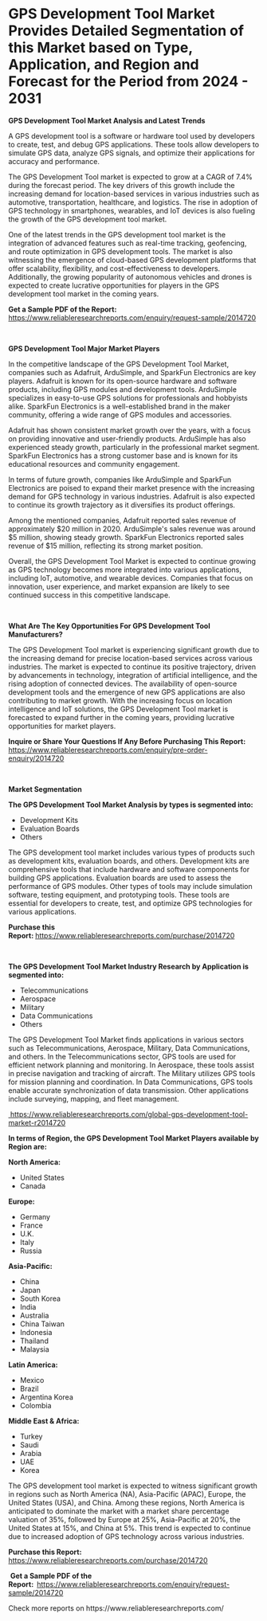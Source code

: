 <p><h1>GPS Development Tool Market Provides Detailed Segmentation of this Market based on Type, Application, and Region and Forecast for the Period from 2024 - 2031</h1></p><p><strong>GPS Development Tool Market Analysis and Latest Trends</strong></p>
<p><p>A GPS development tool is a software or hardware tool used by developers to create, test, and debug GPS applications. These tools allow developers to simulate GPS data, analyze GPS signals, and optimize their applications for accuracy and performance.</p><p>The GPS Development Tool market is expected to grow at a CAGR of 7.4% during the forecast period. The key drivers of this growth include the increasing demand for location-based services in various industries such as automotive, transportation, healthcare, and logistics. The rise in adoption of GPS technology in smartphones, wearables, and IoT devices is also fueling the growth of the GPS development tool market.</p><p>One of the latest trends in the GPS development tool market is the integration of advanced features such as real-time tracking, geofencing, and route optimization in GPS development tools. The market is also witnessing the emergence of cloud-based GPS development platforms that offer scalability, flexibility, and cost-effectiveness to developers. Additionally, the growing popularity of autonomous vehicles and drones is expected to create lucrative opportunities for players in the GPS development tool market in the coming years.</p></p>
<p><strong>Get a Sample PDF of the Report:&nbsp;</strong> <a href="https://www.reliableresearchreports.com/enquiry/request-sample/2014720">https://www.reliableresearchreports.com/enquiry/request-sample/2014720</a></p>
<p>&nbsp;</p>
<p><strong>GPS Development Tool Major Market Players</strong></p>
<p><p>In the competitive landscape of the GPS Development Tool Market, companies such as Adafruit, ArduSimple, and SparkFun Electronics are key players. Adafruit is known for its open-source hardware and software products, including GPS modules and development tools. ArduSimple specializes in easy-to-use GPS solutions for professionals and hobbyists alike. SparkFun Electronics is a well-established brand in the maker community, offering a wide range of GPS modules and accessories.</p><p>Adafruit has shown consistent market growth over the years, with a focus on providing innovative and user-friendly products. ArduSimple has also experienced steady growth, particularly in the professional market segment. SparkFun Electronics has a strong customer base and is known for its educational resources and community engagement.</p><p>In terms of future growth, companies like ArduSimple and SparkFun Electronics are poised to expand their market presence with the increasing demand for GPS technology in various industries. Adafruit is also expected to continue its growth trajectory as it diversifies its product offerings.</p><p>Among the mentioned companies, Adafruit reported sales revenue of approximately $20 million in 2020. ArduSimple's sales revenue was around $5 million, showing steady growth. SparkFun Electronics reported sales revenue of $15 million, reflecting its strong market position.</p><p>Overall, the GPS Development Tool Market is expected to continue growing as GPS technology becomes more integrated into various applications, including IoT, automotive, and wearable devices. Companies that focus on innovation, user experience, and market expansion are likely to see continued success in this competitive landscape.</p></p>
<p>&nbsp;</p>
<p><strong>What Are The Key Opportunities For GPS Development Tool Manufacturers?</strong></p>
<p><p>The GPS Development Tool market is experiencing significant growth due to the increasing demand for precise location-based services across various industries. The market is expected to continue its positive trajectory, driven by advancements in technology, integration of artificial intelligence, and the rising adoption of connected devices. The availability of open-source development tools and the emergence of new GPS applications are also contributing to market growth. With the increasing focus on location intelligence and IoT solutions, the GPS Development Tool market is forecasted to expand further in the coming years, providing lucrative opportunities for market players.</p></p>
<p><strong>Inquire or Share Your Questions If Any Before Purchasing This Report:</strong> <a href="https://www.reliableresearchreports.com/enquiry/pre-order-enquiry/2014720">https://www.reliableresearchreports.com/enquiry/pre-order-enquiry/2014720</a></p>
<p>&nbsp;</p>
<p><strong>Market Segmentation</strong></p>
<p><strong>The GPS Development Tool Market Analysis by types is segmented into:</strong></p>
<p><ul><li>Development Kits</li><li>Evaluation Boards</li><li>Others</li></ul></p>
<p><p>The GPS development tool market includes various types of products such as development kits, evaluation boards, and others. Development kits are comprehensive tools that include hardware and software components for building GPS applications. Evaluation boards are used to assess the performance of GPS modules. Other types of tools may include simulation software, testing equipment, and prototyping tools. These tools are essential for developers to create, test, and optimize GPS technologies for various applications.</p></p>
<p><strong>Purchase this Report:&nbsp;</strong><a href="https://www.reliableresearchreports.com/purchase/2014720">https://www.reliableresearchreports.com/purchase/2014720</a></p>
<p>&nbsp;</p>
<p><strong>The GPS Development Tool Market Industry Research by Application is segmented into:</strong></p>
<p><ul><li>Telecommunications</li><li>Aerospace</li><li>Military</li><li>Data Communications</li><li>Others</li></ul></p>
<p><p>The GPS Development Tool Market finds applications in various sectors such as Telecommunications, Aerospace, Military, Data Communications, and others. In the Telecommunications sector, GPS tools are used for efficient network planning and monitoring. In Aerospace, these tools assist in precise navigation and tracking of aircraft. The Military utilizes GPS tools for mission planning and coordination. In Data Communications, GPS tools enable accurate synchronization of data transmission. Other applications include surveying, mapping, and fleet management.</p></p>
<p><a href="https://www.reliableresearchreports.com/global-gps-development-tool-market-r2014720">&nbsp;https://www.reliableresearchreports.com/global-gps-development-tool-market-r2014720</a></p>
<p><strong>In terms of Region, the GPS Development Tool Market Players available by Region are:</strong></p>
<p>
    <p> <strong> North America: </strong>
        <ul>
            <li>United States</li>
            <li>Canada</li>
        </ul>
        </p> 
    <p> <strong> Europe: </strong>
        <ul>
            <li>Germany</li>
            <li>France</li>
            <li>U.K.</li>
            <li>Italy</li>
            <li>Russia</li>
        </ul>
        </p> 
    <p> <strong> Asia-Pacific: </strong>
        <ul>
            <li>China</li>
            <li>Japan</li>
            <li>South Korea</li>
            <li>India</li>
            <li>Australia</li>
            <li>China Taiwan</li>
            <li>Indonesia</li>
            <li>Thailand</li>
            <li>Malaysia</li>
        </ul>
        </p> 
    <p> <strong> Latin America: </strong>
        <ul>
            <li>Mexico</li>
            <li>Brazil</li>
            <li>Argentina Korea</li>
            <li>Colombia</li>
        </ul>
        </p> 
    <p> <strong> Middle East & Africa: </strong>
        <ul>
            <li>Turkey</li>
            <li>Saudi</li>
            <li>Arabia</li>
            <li>UAE</li>
            <li>Korea</li>
        </ul>
    </p>
    </p>
<p><p>The GPS development tool market is expected to witness significant growth in regions such as North America (NA), Asia-Pacific (APAC), Europe, the United States (USA), and China. Among these regions, North America is anticipated to dominate the market with a market share percentage valuation of 35%, followed by Europe at 25%, Asia-Pacific at 20%, the United States at 15%, and China at 5%. This trend is expected to continue due to increased adoption of GPS technology across various industries.</p></p>
<p><strong>Purchase this Report: </strong><a href="https://www.reliableresearchreports.com/purchase/2014720">https://www.reliableresearchreports.com/purchase/2014720</a></p>
<p>&nbsp;<strong>Get a Sample PDF of the Report:&nbsp;&nbsp;</strong><a href="https://www.reliableresearchreports.com/enquiry/request-sample/2014720">https://www.reliableresearchreports.com/enquiry/request-sample/2014720</a></p>
<p><strong></strong></p>
<p>Check more reports on https://www.reliableresearchreports.com/</p>